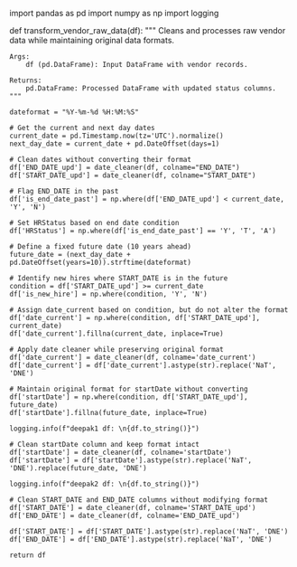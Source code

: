import pandas as pd
import numpy as np
import logging

def transform_vendor_raw_data(df):
    """
    Cleans and processes raw vendor data while maintaining original data formats.
    
    Args:
        df (pd.DataFrame): Input DataFrame with vendor records.

    Returns:
        pd.DataFrame: Processed DataFrame with updated status columns.
    """

    dateformat = "%Y-%m-%d %H:%M:%S"
    
    # Get the current and next day dates
    current_date = pd.Timestamp.now(tz='UTC').normalize()
    next_day_date = current_date + pd.DateOffset(days=1)

    # Clean dates without converting their format
    df['END_DATE_upd'] = date_cleaner(df, colname="END_DATE")
    df['START_DATE_upd'] = date_cleaner(df, colname="START_DATE")

    # Flag END_DATE in the past
    df['is_end_date_past'] = np.where(df['END_DATE_upd'] < current_date, 'Y', 'N')

    # Set HRStatus based on end date condition
    df['HRStatus'] = np.where(df['is_end_date_past'] == 'Y', 'T', 'A')

    # Define a fixed future date (10 years ahead)
    future_date = (next_day_date + pd.DateOffset(years=10)).strftime(dateformat)

    # Identify new hires where START_DATE is in the future
    condition = df['START_DATE_upd'] >= current_date
    df['is_new_hire'] = np.where(condition, 'Y', 'N')

    # Assign date_current based on condition, but do not alter the format
    df['date_current'] = np.where(condition, df['START_DATE_upd'], current_date)
    df['date_current'].fillna(current_date, inplace=True)

    # Apply date cleaner while preserving original format
    df['date_current'] = date_cleaner(df, colname='date_current')
    df['date_current'] = df['date_current'].astype(str).replace('NaT', 'DNE')

    # Maintain original format for startDate without converting
    df['startDate'] = np.where(condition, df['START_DATE_upd'], future_date)
    df['startDate'].fillna(future_date, inplace=True)
    
    logging.info(f"deepak1 df: \n{df.to_string()}")

    # Clean startDate column and keep format intact
    df['startDate'] = date_cleaner(df, colname='startDate')
    df['startDate'] = df['startDate'].astype(str).replace('NaT', 'DNE').replace(future_date, 'DNE')

    logging.info(f"deepak2 df: \n{df.to_string()}")

    # Clean START_DATE and END_DATE columns without modifying format
    df['START_DATE'] = date_cleaner(df, colname='START_DATE_upd')
    df['END_DATE'] = date_cleaner(df, colname='END_DATE_upd')

    df['START_DATE'] = df['START_DATE'].astype(str).replace('NaT', 'DNE')
    df['END_DATE'] = df['END_DATE'].astype(str).replace('NaT', 'DNE')

    return df
